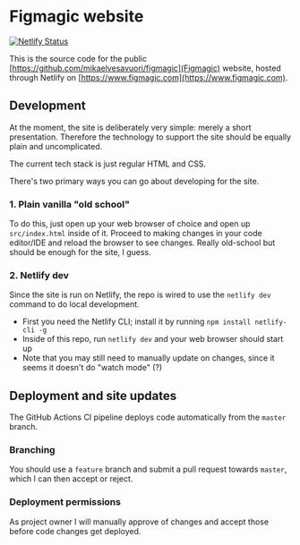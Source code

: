 # Figmagic website

[![Netlify Status](https://api.netlify.com/api/v1/badges/18034985-3c47-4c04-b997-174a8017167c/deploy-status)](https://app.netlify.com/sites/figmagic/deploys)

This is the source code for the public [https://github.com/mikaelvesavuori/figmagic](Figmagic) website, hosted through Netlify on [https://www.figmagic.com](https://www.figmagic.com).

## Development

At the moment, the site is deliberately very simple: merely a short presentation. Therefore the technology to support the site should be equally plain and uncomplicated.

The current tech stack is just regular HTML and CSS.

There's two primary ways you can go about developing for the site.

### 1. Plain vanilla "old school"

To do this, just open up your web browser of choice and open up `src/index.html` inside of it. Proceed to making changes in your code editor/IDE and reload the browser to see changes. Really old-school but should be enough for the site, I guess.

### 2. Netlify dev

Since the site is run on Netlify, the repo is wired to use the `netlify dev` command to do local development.

- First you need the Netlify CLI; install it by running `npm install netlify-cli -g`
- Inside of this repo, run `netlify dev` and your web browser should start up
- Note that you may still need to manually update on changes, since it seems it doesn't do "watch mode" (?)

## Deployment and site updates

The GitHub Actions CI pipeline deploys code automatically from the `master` branch.

### Branching

You should use a `feature` branch and submit a pull request towards `master`, which I can then accept or reject.

### Deployment permissions

As project owner I will manually approve of changes and accept those before code changes get deployed.
